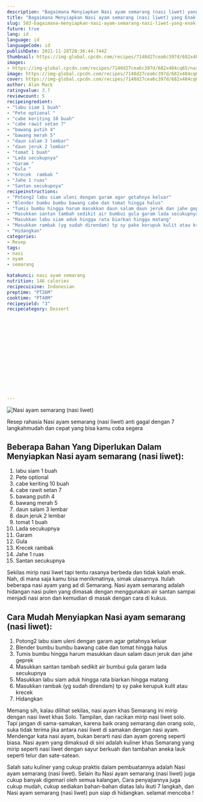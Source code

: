 ```yaml
---
description: "Bagaimana Menyiapkan Nasi ayam semarang (nasi liwet) yang Enak Banget"
title: "Bagaimana Menyiapkan Nasi ayam semarang (nasi liwet) yang Enak Banget"
slug: 503-bagaimana-menyiapkan-nasi-ayam-semarang-nasi-liwet-yang-enak-banget
future: true
lang: id
language: id
languageCode: id
publishDate: 2021-11-28T20:36:44.744Z 
thumbnail: https://img-global.cpcdn.com/recipes/7148d27cea6c397d/682x484cq65/nasi-ayam-semarang-nasi-liwet-foto-resep-utama.png
images:
- https://img-global.cpcdn.com/recipes/7148d27cea6c397d/682x484cq65/nasi-ayam-semarang-nasi-liwet-foto-resep-utama.png
image: https://img-global.cpcdn.com/recipes/7148d27cea6c397d/682x484cq65/nasi-ayam-semarang-nasi-liwet-foto-resep-utama.png
cover: https://img-global.cpcdn.com/recipes/7148d27cea6c397d/682x484cq65/nasi-ayam-semarang-nasi-liwet-foto-resep-utama.png
author: Alan Mack
ratingvalue: 3.7
reviewcount: 5
recipeingredient:
- "labu siam 1 buah"
- "Pete optional "
- "cabe keriting 10 buah"
- "cabe rawit setan 7"
- "bawang putih 4"
- "bawang merah 5"
- "daun salam 3 lembar"
- "daun jeruk 2 lembar"
- "tomat 1 buah"
- "Lada secukupnya"
- "Garam "
- "Gula "
- "Krecek  rambak "
- "Jahe 1 ruas"
- "Santan secukupnya"
recipeinstructions:
- "Potong2 labu siam uleni dengan garam agar getahnya keluar"
- "Blender bumbu bumbu bawang cabe dan tomat hingga halus"
- "Tumis bumbu hingga harum masukkan daun salam daun jeruk dan jahe geprek"
- "Masukkan santan tambah sedikit air bumbui gula garam lada secukupnya"
- "Masukkan labu siam aduk hingga rata biarkan hingga matang"
- "Masukkan rambak (yg sudah direndam) tp sy pake kerupuk kulit atau krecek"
- "Hidangkan"
categories:
- Resep
tags:
- nasi
- ayam
- semarang

katakunci: nasi ayam semarang 
nutrition: 146 calories
recipecuisine: Indonesian
preptime: "PT26M"
cooktime: "PT40M"
recipeyield: "3"
recipecategory: Dessert


     
    
    
    
    
    
    
    
    
    
    
      
    
---
```



![Nasi ayam semarang (nasi liwet)](https://img-global.cpcdn.com/recipes/7148d27cea6c397d/682x484cq65/nasi-ayam-semarang-nasi-liwet-foto-resep-utama.png)

Resep rahasia Nasi ayam semarang (nasi liwet)  anti gagal dengan 7 langkahmudah dan cepat yang bisa kamu coba segera

<!--inarticleads1-->

## Beberapa Bahan Yang Diperlukan Dalam Menyiapkan Nasi ayam semarang (nasi liwet):

1. labu siam 1 buah
1. Pete optional 
1. cabe keriting 10 buah
1. cabe rawit setan 7
1. bawang putih 4
1. bawang merah 5
1. daun salam 3 lembar
1. daun jeruk 2 lembar
1. tomat 1 buah
1. Lada secukupnya
1. Garam 
1. Gula 
1. Krecek  rambak 
1. Jahe 1 ruas
1. Santan secukupnya

Sekilas mirip nasi liwet tapi tentu rasanya berbeda dan tidak kalah enak. Nah, di mana saja kamu bisa menikmatinya, simak ulasannya. Itulah beberapa nasi ayam yang ad di Semarang. Nasi ayam semarang adalah hidangan nasi pulen yang dimasak dengan menggunakan air santan sampai menjadi nasi aron dan kemudian di masak dengan cara di kukus. 

<!--inarticleads2-->

## Cara Mudah Menyiapkan Nasi ayam semarang (nasi liwet):

1. Potong2 labu siam uleni dengan garam agar getahnya keluar
1. Blender bumbu bumbu bawang cabe dan tomat hingga halus
1. Tumis bumbu hingga harum masukkan daun salam daun jeruk dan jahe geprek
1. Masukkan santan tambah sedikit air bumbui gula garam lada secukupnya
1. Masukkan labu siam aduk hingga rata biarkan hingga matang
1. Masukkan rambak (yg sudah direndam) tp sy pake kerupuk kulit atau krecek
1. Hidangkan


Memang sih, kalau dilihat sekilas, nasi ayam khas Semarang ini mirip dengan nasi liwet khas Solo. Tampilan, dan racikan mirip nasi liwet solo. Tapi jangan di sama-samakan, karena baik orang semarang dan orang solo, suka tidak terima jika antara nasi liwet di samakan dengan nasi ayam. Mendengar kata nasi ayam, bukan berarti nasi dan ayam goreng seperti biasa. Nasi ayam yang dimaksud di sini adalah kuliner khas Semarang yang mirip seperti nasi liwet dengan sayur berkuah dan tambahan aneka lauk seperti telur dan sate-satean. 

Salah satu kuliner yang cukup praktis dalam pembuatannya adalah  Nasi ayam semarang (nasi liwet). Selain itu  Nasi ayam semarang (nasi liwet)  juga cukup banyak digemari oleh semua kalangan, Cara penyajiannya juga cukup mudah, cukup sediakan bahan-bahan diatas lalu ikuti 7 langkah, dan  Nasi ayam semarang (nasi liwet)  pun siap di hidangkan. selamat mencoba !
